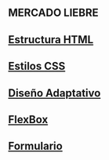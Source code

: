 ## MERCADO LIEBRE

## [Estructura HTML ](https://github.com/FloraSoledad/mercado_Liebre/tree/master)

## [Estilos CSS ](https://github.com/FloraSoledad/mercado_Liebre/tree/estilos)

## [Diseño Adaptativo ](https://github.com/FloraSoledad/mercado_Liebre/tree/disenio/public)

## [FlexBox ](https://github.com/FloraSoledad/mercado_Liebre/tree/flexbox)

## [Formulario ]()
